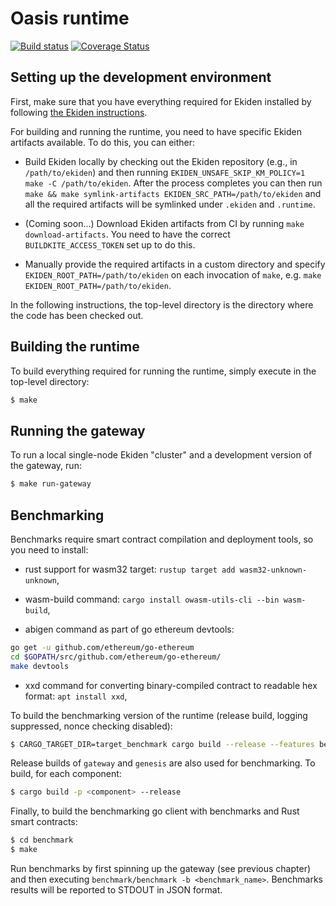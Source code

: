 # Oasis runtime

[![Build status](https://badge.buildkite.com/e1de50bd91d01f6aaf2b9fba113ad48b0118459d7d2c5dd2bd.svg?branch=master)](https://buildkite.com/oasislabs/oasis-runtime)
[![Coverage Status](https://coveralls.io/repos/github/oasislabs/oasis-runtime/badge.svg?branch=master&t=shmqoK)](https://coveralls.io/github/oasislabs/oasis-runtime?branch=master)

## Setting up the development environment

First, make sure that you have everything required for Ekiden installed by
following [the Ekiden instructions](https://github.com/oasislabs/ekiden/blob/master/README.md).

For building and running the runtime, you need to have specific Ekiden artifacts available.
To do this, you can either:

* Build Ekiden locally by checking out the Ekiden repository (e.g., in `/path/to/ekiden`)
  and then running `EKIDEN_UNSAFE_SKIP_KM_POLICY=1 make -C /path/to/ekiden`. After the
  process completes you can then run `make && make symlink-artifacts EKIDEN_SRC_PATH=/path/to/ekiden`
  and all the required artifacts will be symlinked under `.ekiden` and `.runtime`.

* (Coming soon...) Download Ekiden artifacts from CI by running `make download-artifacts`. You need to have
  the correct `BUILDKITE_ACCESS_TOKEN` set up to do this.

* Manually provide the required artifacts in a custom directory and specify
  `EKIDEN_ROOT_PATH=/path/to/ekiden` on each invocation of `make`, e.g.
  `make EKIDEN_ROOT_PATH=/path/to/ekiden`.

In the following instructions, the top-level directory is the directory
where the code has been checked out.

## Building the runtime

To build everything required for running the runtime, simply execute in the
top-level directory:
```bash
$ make
```

## Running the gateway

To run a local single-node Ekiden "cluster" and a development version of the gateway, run:
```bash
$ make run-gateway
```

## Benchmarking

Benchmarks require smart contract compilation and deployment tools, so you need
to install:

* rust support for wasm32 target: `rustup target add wasm32-unknown-unknown`,

* wasm-build command: `cargo install owasm-utils-cli --bin wasm-build`,

* abigen command as part of go ethereum devtools:
```bash
go get -u github.com/ethereum/go-ethereum
cd $GOPATH/src/github.com/ethereum/go-ethereum/
make devtools
```
* xxd command for converting binary-compiled contract to readable hex format:
  `apt install xxd`,

To build the benchmarking version of the runtime (release build, logging suppressed, nonce checking disabled):
```bash
$ CARGO_TARGET_DIR=target_benchmark cargo build --release --features benchmark
```

Release builds of `gateway` and `genesis` are also used for benchmarking. To build, for each component:
```bash
$ cargo build -p <component> --release
```

Finally, to build the benchmarking go client with benchmarks and Rust smart
contracts:
```bash
$ cd benchmark
$ make
```

Run benchmarks by first spinning up the gateway (see previous chapter) and then
executing `benchmark/benchmark -b <benchmark_name>`. Benchmarks results
will be reported to STDOUT in JSON format.
